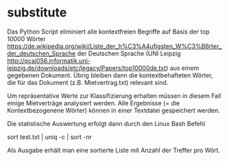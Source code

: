 # substitute
Das Python Script eliminiert alle kontextfreien Begriffe auf Basis der top 10000 Wörter 
https://de.wikipedia.org/wiki/Liste_der_h%C3%A4ufigsten_W%C3%B6rter_der_deutschen_Sprache
der Deutschen Sprache (UNI Leipzig
http://pcai056.informatik.uni-leipzig.de/downloads/etc/legacy/Papers/top10000de.txt)
aus einem gegebenen Dokument. Übrig bleiben dann die kontextbehafteten Wörter, die für das 
Dokument (z.B. Mietvertrag.txt) relevant sind.

Um repräsentative Werte zur Klassifizierung erhalten müssen in diesem Fall einige Mietverträge
analysiert werden. Alle Ergebnisse (= die Kontextbezogenene Wörter) können in einer Textdatei 
gespeichert werden.

Die statistische Auswertung erfolgt dann durch den Linux Bash Befehl

sort test.txt | uniq -c | sort -nr

Als Ausgabe erhält man eine sortierte Liste mit Anzahl der Treffer pro Wört.
